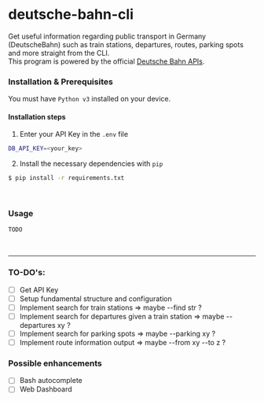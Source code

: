 # deutsche-bahn-cli

Get useful information regarding public transport in Germany (DeutscheBahn) such as train stations, departures, routes, parking spots and more straight from the CLI.
<br>
This program is powered by the official [Deutsche Bahn APIs](https://data.deutschebahn.com/dataset.groups.apis.html).
<br>

### Installation & Prerequisites
You must have `Python v3` installed on your device.

#### Installation steps
1. Enter your API Key in the `.env` file
```bash
DB_API_KEY=<your_key>
```   
2. Install the necessary dependencies with `pip`
```bash
$ pip install -r requirements.txt
```

<br>

### Usage
```bash
TODO
```

<br>
<hr>

### TO-DO's:
- [ ] Get API Key
- [ ] Setup fundamental structure and configuration
- [ ] Implement search for train stations => maybe --find str ?
- [ ] Implement search for departures given a train station => maybe --departures xy ?
- [ ] Implement search for parking spots => maybe --parking xy ?
- [ ] Implement route information output => maybe --from xy --to z ?

### Possible enhancements 
- [ ] Bash autocomplete
- [ ] Web Dashboard
